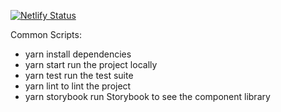 [![Netlify Status](https://api.netlify.com/api/v1/badges/abf89fd7-9877-412e-a660-e198df28e051/deploy-status)](https://app.netlify.com/sites/seldon/deploys)

Common Scripts:

- yarn install dependencies
- yarn start run the project locally
- yarn test run the test suite
- yarn lint to lint the project
- yarn storybook run Storybook to see the component library

